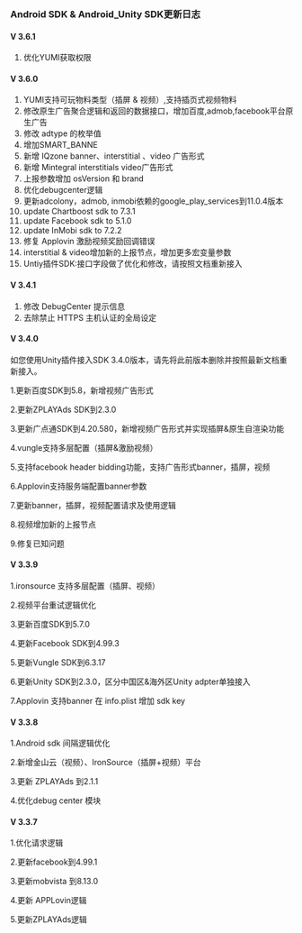 ###  Android SDK & Android_Unity SDK更新日志

#### V 3.6.1

1. 优化YUMI获取权限

#### V 3.6.0
1. YUMI支持可玩物料类型（插屏 & 视频）,支持插页式视频物料
2. 修改原生广告聚合逻辑和返回的数据接口，增加百度,admob,facebook平台原生广告
3. 修改 adtype 的枚举值
4. 增加SMART_BANNE
5. 新增 IQzone banner、interstitial 、video 广告形式
6. 新增 Mintegral interstitials video广告形式
7. 上报参数增加 osVersion 和 brand
8. 优化debugcenter逻辑
9. 更新adcolony，admob, inmobi依赖的google_play_services到11.0.4版本
10. update Chartboost sdk to 7.3.1
11. update Facebook sdk to 5.1.0
12. update InMobi sdk to 7.2.2
13. 修复 Applovin 激励视频奖励回调错误
14. interstitial & video增加新的上报节点，增加更多宏变量参数
15. Untiy插件SDK:接口字段做了优化和修改，请按照文档重新接入
 
#### V 3.4.1

1. 修改 DebugCenter 提示信息
2. 去除禁止 HTTPS 主机认证的全局设定

#### V 3.4.0

如您使用Unity插件接入SDK 3.4.0版本，请先将此前版本删除并按照最新文档重新接入。

1.更新百度SDK到5.8，新增视频广告形式

2.更新ZPLAYAds SDK到2.3.0

3.更新广点通SDK到4.20.580，新增视频广告形式并实现插屏&原生自渲染功能

4.vungle支持多层配置（插屏&激励视频）

5.支持facebook header bidding功能，支持广告形式banner，插屏，视频

6.Applovin支持服务端配置banner参数

7.更新banner，插屏，视频配置请求及使用逻辑

8.视频增加新的上报节点

9.修复已知问题

#### V 3.3.9

1.ironsource 支持多层配置（插屏、视频）

2.视频平台重试逻辑优化 

3.更新百度SDK到5.7.0

4.更新Facebook SDK到4.99.3

5.更新Vungle SDK到6.3.17

6.更新Unity SDK到2.3.0，区分中国区&海外区Unity adpter单独接入

7.Applovin 支持banner 在 info.plist 增加 sdk key


#### V 3.3.8

1.Android sdk 间隔逻辑优化

2.新增金山云（视频）、IronSource（插屏+视频）平台

3.更新  ZPLAYAds 到2.1.1

4.优化debug center 模块



#### V 3.3.7
1.优化请求逻辑

2.更新facebook到4.99.1

3.更新mobvista 到8.13.0

4.更新 APPLovin逻辑

5.更新ZPLAYAds逻辑
